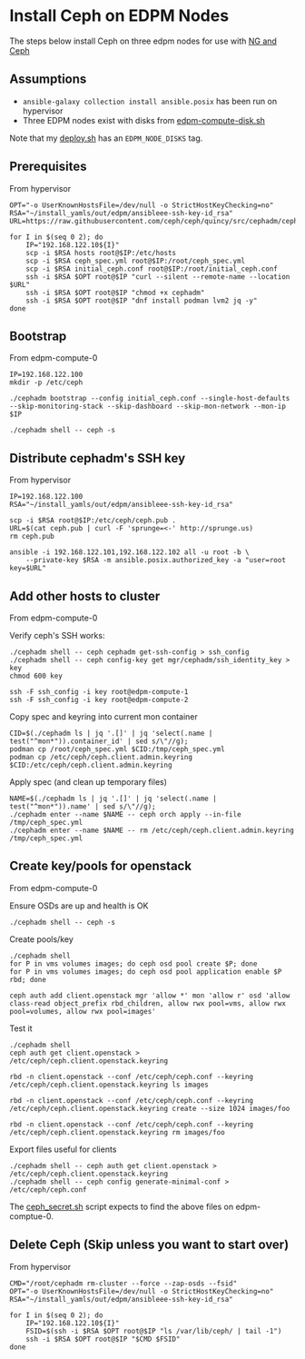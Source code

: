 # Install Ceph on EDPM Nodes

The steps below install Ceph on three edpm nodes for use with [NG and Ceph](README.md)

## Assumptions

- `ansible-galaxy collection install ansible.posix` has been run on hypervisor
- Three EDPM nodes exist with disks from [edpm-compute-disk.sh](edpm-compute-disk.sh)

Note that my [deploy.sh](../deploy.sh) has an `EDPM_NODE_DISKS` tag.

## Prerequisites

From hypervisor
```
OPT="-o UserKnownHostsFile=/dev/null -o StrictHostKeyChecking=no"
RSA="~/install_yamls/out/edpm/ansibleee-ssh-key-id_rsa"
URL=https://raw.githubusercontent.com/ceph/ceph/quincy/src/cephadm/cephadm

for I in $(seq 0 2); do
    IP="192.168.122.10${I}"
    scp -i $RSA hosts root@$IP:/etc/hosts
    scp -i $RSA ceph_spec.yml root@$IP:/root/ceph_spec.yml
    scp -i $RSA initial_ceph.conf root@$IP:/root/initial_ceph.conf
    ssh -i $RSA $OPT root@$IP "curl --silent --remote-name --location $URL"
    ssh -i $RSA $OPT root@$IP "chmod +x cephadm"
    ssh -i $RSA $OPT root@$IP "dnf install podman lvm2 jq -y"
done
```

## Bootstrap 

From edpm-compute-0
```
IP=192.168.122.100
mkdir -p /etc/ceph

./cephadm bootstrap --config initial_ceph.conf --single-host-defaults --skip-monitoring-stack --skip-dashboard --skip-mon-network --mon-ip $IP

./cephadm shell -- ceph -s
```

## Distribute cephadm's SSH key

From hypervisor
```
IP=192.168.122.100
RSA="~/install_yamls/out/edpm/ansibleee-ssh-key-id_rsa"

scp -i $RSA root@$IP:/etc/ceph/ceph.pub .
URL=$(cat ceph.pub | curl -F 'sprunge=<-' http://sprunge.us)
rm ceph.pub

ansible -i 192.168.122.101,192.168.122.102 all -u root -b \
    --private-key $RSA -m ansible.posix.authorized_key -a "user=root key=$URL"
```

## Add other hosts to cluster

From edpm-compute-0

Verify ceph's SSH works:
```
./cephadm shell -- ceph cephadm get-ssh-config > ssh_config
./cephadm shell -- ceph config-key get mgr/cephadm/ssh_identity_key > key
chmod 600 key

ssh -F ssh_config -i key root@edpm-compute-1
ssh -F ssh_config -i key root@edpm-compute-2
```

Copy spec and keyring into current mon container
```
CID=$(./cephadm ls | jq '.[]' | jq 'select(.name | test("^mon*")).container_id' | sed s/\"//g);
podman cp /root/ceph_spec.yml $CID:/tmp/ceph_spec.yml
podman cp /etc/ceph/ceph.client.admin.keyring $CID:/etc/ceph/ceph.client.admin.keyring
```

Apply spec (and clean up temporary files)
```
NAME=$(./cephadm ls | jq '.[]' | jq 'select(.name | test("^mon*")).name' | sed s/\"//g);
./cephadm enter --name $NAME -- ceph orch apply --in-file /tmp/ceph_spec.yml
./cephadm enter --name $NAME -- rm /etc/ceph/ceph.client.admin.keyring /tmp/ceph_spec.yml
```

## Create key/pools for openstack

From edpm-compute-0

Ensure OSDs are up and health is OK
```
./cephadm shell -- ceph -s
```

Create pools/key
```
./cephadm shell
for P in vms volumes images; do ceph osd pool create $P; done
for P in vms volumes images; do ceph osd pool application enable $P rbd; done

ceph auth add client.openstack mgr 'allow *' mon 'allow r' osd 'allow class-read object_prefix rbd_children, allow rwx pool=vms, allow rwx pool=volumes, allow rwx pool=images'
```

Test it
```
./cephadm shell 
ceph auth get client.openstack > /etc/ceph/ceph.client.openstack.keyring

rbd -n client.openstack --conf /etc/ceph/ceph.conf --keyring /etc/ceph/ceph.client.openstack.keyring ls images

rbd -n client.openstack --conf /etc/ceph/ceph.conf --keyring /etc/ceph/ceph.client.openstack.keyring create --size 1024 images/foo

rbd -n client.openstack --conf /etc/ceph/ceph.conf --keyring /etc/ceph/ceph.client.openstack.keyring rm images/foo
```

Export files useful for clients
```
./cephadm shell -- ceph auth get client.openstack > /etc/ceph/ceph.client.openstack.keyring
./cephadm shell -- ceph config generate-minimal-conf > /etc/ceph/ceph.conf
```
The [ceph_secret.sh](ceph_secret.sh) script expects to find the above
files on edpm-comptue-0.

## Delete Ceph (Skip unless you want to start over)
From hypervisor
```
CMD="/root/cephadm rm-cluster --force --zap-osds --fsid"
OPT="-o UserKnownHostsFile=/dev/null -o StrictHostKeyChecking=no"
RSA="~/install_yamls/out/edpm/ansibleee-ssh-key-id_rsa"

for I in $(seq 0 2); do
    IP="192.168.122.10${I}"
    FSID=$(ssh -i $RSA $OPT root@$IP "ls /var/lib/ceph/ | tail -1")
    ssh -i $RSA $OPT root@$IP "$CMD $FSID"
done
```
